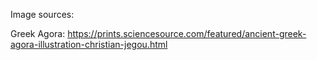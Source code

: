 Image sources:

Greek Agora: https://prints.sciencesource.com/featured/ancient-greek-agora-illustration-christian-jegou.html
